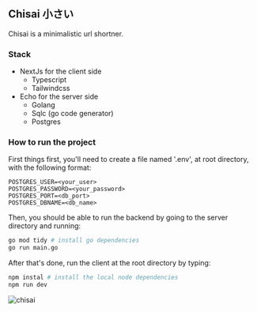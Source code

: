 ## Chisai 小さい
Chisai is a minimalistic url shortner.

### Stack
- NextJs for the client side
    - Typescript
    - Tailwindcss
- Echo for the server side
    - Golang
    - Sqlc (go code generator) 
    - Postgres

### How to run the project
First things first, you'll need to create a file named '.env', at root directory, with the following format:
```.env
POSTGRES_USER=<your_user>
POSTGRES_PASSWORD=<your_password>
POSTGRES_PORT=<db_port>
POSTGRES_DBNAME=<db_name>
```
Then, you should be able to run the backend by going to the server directory and running:

```bash
go mod tidy # install go dependencies
go run main.go
```
After that's done, run the client at the root directory by typing:
```bash
npm instal # install the local node dependencies
npm run dev
```
![chisai](https://github.com/VitorGreff/chisai/assets/73392743/08adbef0-f3a2-4f01-94ab-8368fa08f99a)
